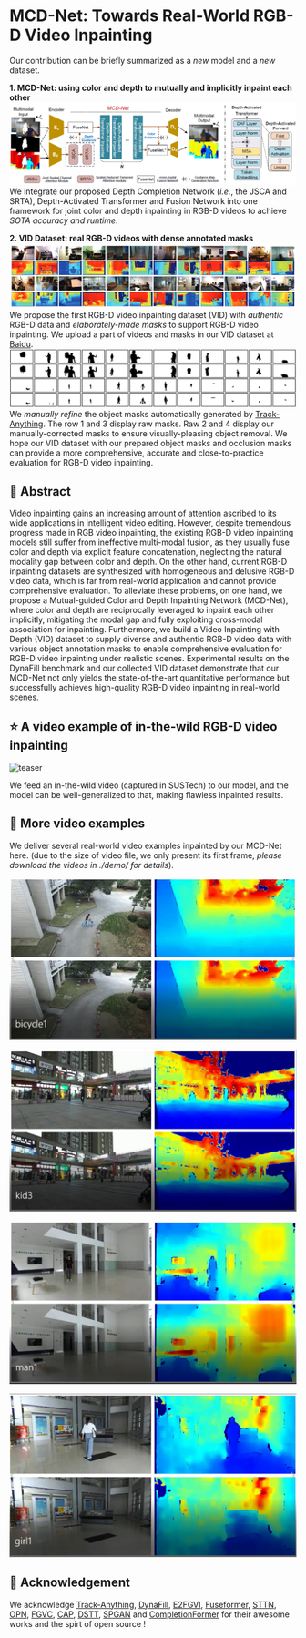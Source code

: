 
# MCD-Net: Towards Real-World RGB-D Video Inpainting 


Our contribution can be briefly summarized as a *new* model and a *new* dataset.


**1. MCD-Net: using color and depth to mutually and implicitly inpaint each other**
![model](./figs/model.png)<br>
We integrate our proposed Depth Completion Network (*i.e.*, the JSCA and SRTA), Depth-Activated Transformer and Fusion Network into one framework for joint color and depth inpainting in RGB-D videos to achieve *SOTA accuracy and runtime*.

**2. VID Dataset: real RGB-D videos with dense annotated masks**
![dataset](./figs/dataset.png)<br>
We propose the first RGB-D video inpainting dataset (VID) with *authentic* RGB-D data and *elaborately-made masks* to support RGB-D video inpainting. We upload a part of videos and masks in our VID dataset at <a href="https://pan.baidu.com/s/1q9ys6ITxQgtfgYltQbdyvA?pwd=lor3" title="baidu" target="_blank">Baidu</a>.
![masks](./figs/concat-masks.jpg)<br>
We *manually refine* the object masks automatically generated by <a href="https://github.com/gaomingqi/Track-Anything" title="track" target="_blank">Track-Anything</a>. The row 1 and 3 display raw masks. Raw 2 and 4 display our manually-corrected masks to ensure visually-pleasing object removal. We hope our VID dataset with our prepared object masks and occlusion masks can provide a more comprehensive, accurate and close-to-practice evaluation for RGB-D video inpainting.

## :newspaper: Abstract
Video inpainting gains an increasing amount of attention ascribed to its wide applications in intelligent video editing. However, despite tremendous progress made in RGB video inpainting, the existing RGB-D video inpainting models still suffer from ineffective multi-modal fusion, as they usually fuse color and depth via explicit feature concatenation, neglecting the natural modality gap between color and depth. On the other hand, current RGB-D inpainting datasets are synthesized with homogeneous and delusive RGB-D video data, which is far from real-world application and cannot provide comprehensive evaluation. To alleviate these problems, on one hand, we propose a Mutual-guided Color and Depth Inpainting Network (MCD-Net), where color and depth are reciprocally leveraged to inpaint each other implicitly, mitigating the modal gap and fully exploiting cross-modal association for inpainting. 
Furthermore, we build a Video Inpainting with Depth (VID) dataset to supply diverse and authentic RGB-D video data with various object annotation masks to enable comprehensive evaluation for RGB-D video inpainting under realistic scenes. 
Experimental results on the DynaFill benchmark and our collected VID dataset demonstrate that our MCD-Net not only yields the state-of-the-art quantitative performance but successfully achieves high-quality RGB-D video inpainting in real-world scenes.

## :star: A video example of in-the-wild RGB-D video inpainting
![teaser](./demo/demo.gif#pic_left)

We feed an in-the-wild video (captured in SUSTech) to our model, and the model can be well-generalized to that, making flawless inpainted results.

## :star2: More video examples
We deliver several real-world video examples inpainted by our MCD-Net here. (due to the size of video file, we only present its first frame, *please download the videos in ./demo/ for details*). <br>

![teaser](./figs/bicycle1.png)

![teaser](./figs/kid3.png)

![teaser](./figs/man1.png)

![teaser](./figs/girl1.png)


## :clap: Acknowledgement
We acknowledge <a href="https://github.com/gaomingqi/Track-Anything" title="track" target="_blank">Track-Anything</a>, <a href="https://github.com/robot-learning-freiburg/DynaFill/tree/master" title="dynafill" target="_blank">DynaFill</a>, <a href="https://github.com/MCG-NKU/E2FGVI" title="e2fgvi" target="_blank">E2FGVI</a>, <a href="https://github.com/ruiliu-ai/FuseFormer" title="fuseformer" target="_blank">Fuseformer</a>, <a href="https://github.com/researchmm/STTN" title="sttn" target="_blank">STTN</a>, <a href="https://github.com/seoungwugoh/opn-demo" title="opn" target="_blank">OPN</a>, <a href="https://github.com/vt-vl-lab/FGVC" title="fgvc" target="_blank">FGVC</a>, <a href="https://github.com/shleecs/Copy-and-Paste-Networks-for-Deep-Video-Inpainting" title="cpn" target="_blank">CAP</a>, <a href="https://github.com/ruiliu-ai/DSTT" title="dstt" target="_blank">DSTT</a>, <a href="https://github.com/kocchop/depth-completion-gan" title="dstt" target="_blank">SPGAN</a> and <a href="https://github.com/youmi-zym/CompletionFormer" title="cf" target="_blank">CompletionFormer</a> for their awesome works and the spirt of open source !
